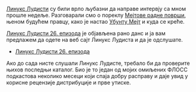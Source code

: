 <!--
.. title: Мејтов интервју са Линукс Лудистима
.. slug: mate-interview-with-linux-luddites
.. date: 2014-10-13 18:55:32 UTC
.. tags: MATE,Ubuntu MATE,Linux Luddites,interview
.. link: https://linuxluddites.com/shows/episode-26
.. description:
.. type: text
.. author: Martin Wimpress
-->

[Линукс Лудисти](https://linuxluddites.com) су били врло љубазни да направе интервју
са мном прошле недеље. Разговарали смо о пореклу [Мејтове радне површи](https://mate-desktop.org),
њеном будућем правцу, како је настао [Убунту Мејт](https://ubuntu-mate.org) и
куда се креће.

[Линукс Лудисти 26. епизода](https://linuxluddites.com/shows/episode-26)
је објављена рано данс и ја вам предлажем да одете на веб сајт Линукс Лудиста
и да је одслушате.

  * [Линукс Лудисти 26. епизода](https://linuxluddites.com/shows/episode-26)

Ако до сада нисте слушали Линукс Лудисте, требало би да проверите њихов
последњи каталог. Био је то један од мојих омиљених ФЛОСС подкастова
неколико месеци који спаја добру расправу и даје увид у корисне рецензије
дистрибуције и прве утиске.
